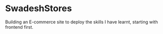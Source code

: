 # SwadeshStores
Building an E-commerce site to deploy the skills I have learnt, starting with frontend first.
